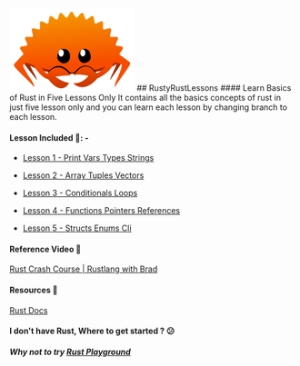 <img src="rust.png">
## RustyRustLessons
#### Learn Basics of Rust in Five Lessons Only
It contains all the basics concepts of rust in just five lesson only and you can learn each lesson by changing branch to each lesson.

#### Lesson Included 📖: - 
* [Lesson 1 - Print Vars Types Strings](https://github.com/chaudharypraveen98/RustyRustLessons/tree/Lesson_1_Print_Vars_Types_Strings/src)

* [Lesson 2 - Array Tuples Vectors](https://github.com/chaudharypraveen98/RustyRustLessons/tree/Lesson_2_Array_Tuples_Vectors/src)

* [Lesson 3 - Conditionals Loops](https://github.com/chaudharypraveen98/RustyRustLessons/tree/Lesson_3_Conditionals_Loops/src)

* [Lesson 4 - Functions Pointers References](https://github.com/chaudharypraveen98/RustyRustLessons/tree/Lesson_4_Functions_Pointers_References/src)

* [Lesson 5 - Structs Enums Cli](https://github.com/chaudharypraveen98/RustyRustLessons/tree/Lesson_5_Structs_Enums_Cli/src)

#### Reference Video 🎥
[Rust Crash Course | Rustlang with Brad](https://www.youtube.com/watch?v=zF34dRivLOw)

#### Resources 📘
[Rust Docs](https://www.rust-lang.org/learn)

#### I don't have Rust, Where to get started ? 😕
##### Why not to try [Rust Playground](https://play.rust-lang.org/)